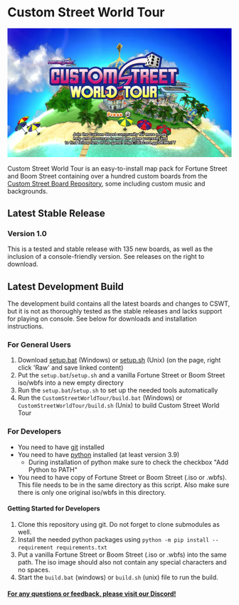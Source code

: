 # Custom Street World Tour

![](CustomStreetWorldTourTitle.webp)

Custom Street World Tour is an easy-to-install map pack for Fortune Street and Boom Street containing over a hundred custom boards from the [Custom Street Board Repository](https://fortunestreetmodding.github.io/maps), some including custom music and backgrounds.

## Latest Stable Release

### Version 1.0

This is a tested and stable release with 135 new boards, as well as the inclusion of a console-friendly version. See releases on the right to download.

## Latest Development Build

The development build contains all the latest boards and changes to CSWT, but it is not as thoroughly tested as the stable releases and lacks support for playing on console. See below for downloads and installation instructions.

### For General Users

1. Download [setup.bat](Setup/setup.bat) (Windows) or [setup.sh](Setup/setup.sh) (Unix) (on the page, right click 'Raw' and save linked content)
2. Put the `setup.bat`/`setup.sh` and a vanilla Fortune Street or Boom Street iso/wbfs into a new empty directory
3. Run the `setup.bat`/`setup.sh` to set up the needed tools automatically
4. Run the `CustomStreetWorldTour/build.bat` (Windows) or `CustomStreetWorldTour/build.sh` (Unix) to build Custom Street World Tour

### For Developers

- You need to have [git](https://git-scm.com/) installed
- You need to have [python](https://www.python.org/) installed (at least version 3.9)
  - During installation of python make sure to check the checkbox "Add Python to PATH"
- You need to have copy of Fortune Street or Boom Street (.iso or .wbfs). This file needs to be in the same directory as this script. Also make sure there is only one original iso/wbfs in this directory.

#### Getting Started for Developers

1. Clone this repository using git. Do not forget to clone submodules as well.
2. Install the needed python packages using `python -m pip install --requirement requirements.txt`
3. Put a vanilla Fortune Street or Boom Street (.iso or .wbfs) into the same path. The iso image should also not contain any special characters and no spaces.
4. Start the `build.bat` (windows) or `build.sh` (unix) file to run the build.

#### [For any questions or feedback, please visit our Discord!](https://discord.gg/DE9Hn7T)
